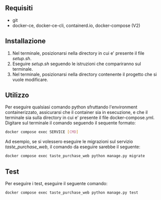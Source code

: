 ## Requisiti

- git
- docker-ce, docker-ce-cli, containerd.io, docker-compose (V2)

## Installazione

1. Nel terminale, posizionarsi nella directory in cui e' presente il file *setup.sh*.
2. Eseguire *setup.sh* seguendo le istruzioni che compariranno sul terminale.
3. Nel terminale, posizionarsi nella directory contenente il progetto che si vuole modificare.

## Utilizzo

Per eseguire qualsiasi comando python sfruttando l'environment containerizzato, assicurarsi che il container sia in esecuzione, e che il terminale sia sulla directory in cui e' presente il file docker-compose.yml. Digitare sul terminale il comando seguendo il sequente formato: 

```bash
docker compose exec SERVICE [CMD]
```

Ad esempio, se si volessero eseguire le migrazioni sul servizio *taste_purchase_web*, il comando da eseguire sarebbe il seguente:

```bash
docker compose exec taste_purchase_web python manage.py migrate
```

## Test

Per eseguire i test, eseguire il seguente comando:

```bash
docker compose exec taste_purchase_web python manage.py test
```
